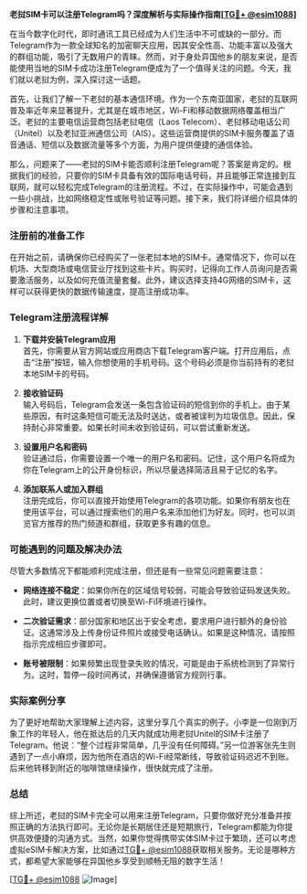 **老挝SIM卡可以注册Telegram吗？深度解析与实际操作指南[[TG💪+ @esim1088](https://t.me/s/esim1088)]**

在当今数字化时代，即时通讯工具已经成为人们生活中不可或缺的一部分。而Telegram作为一款全球知名的加密聊天应用，因其安全性高、功能丰富以及强大的群组功能，吸引了无数用户的青睐。然而，对于身处异国他乡的朋友来说，是否能使用当地的SIM卡成功注册Telegram便成为了一个值得关注的问题。今天，我们就以老挝为例，深入探讨这一话题。

首先，让我们了解一下老挝的基本通信环境。作为一个东南亚国家，老挝的互联网普及率近年来显著提升，尤其是在城市地区，Wi-Fi和移动数据网络覆盖相当广泛。老挝的主要电信运营商包括老挝电信（Laos Telecom）、老挝移动电话公司（Unitel）以及老挝亚洲通信公司（AIS）。这些运营商提供的SIM卡服务覆盖了语音通话、短信以及数据流量等多个方面，为用户提供便捷的通信体验。

那么，问题来了——老挝的SIM卡能否顺利注册Telegram呢？答案是肯定的。根据我们的经验，只要你的SIM卡具备有效的国际电话号码，并且能够正常连接到互联网，就可以轻松完成Telegram的注册流程。不过，在实际操作中，可能会遇到一些小挑战，比如网络稳定性或账号验证等问题。接下来，我们将详细介绍具体的步骤和注意事项。

### 注册前的准备工作

在开始之前，请确保你已经购买了一张老挝本地的SIM卡。通常情况下，你可以在机场、大型商场或电信营业厅找到这些卡片。购买时，记得向工作人员询问是否需要激活服务，以及如何充值流量套餐。此外，建议选择支持4G网络的SIM卡，这样可以获得更快的数据传输速度，提高注册成功率。

### Telegram注册流程详解

1. **下载并安装Telegram应用**  
   首先，你需要从官方网站或应用商店下载Telegram客户端。打开应用后，点击“注册”按钮，输入你想使用的手机号码。这个号码必须是你当前持有的老挝本地SIM卡的号码。

2. **接收验证码**  
   输入号码后，Telegram会发送一条包含验证码的短信到你的手机上。由于某些原因，有时这条短信可能无法及时送达，或者被误判为垃圾信息。因此，保持耐心非常重要。如果长时间未收到验证码，可以尝试重新发送。

3. **设置用户名和密码**  
   验证通过后，你需要设置一个唯一的用户名和密码。记住，这个用户名将成为你在Telegram上的公开身份标识，所以尽量选择简洁且易于记忆的名字。

4. **添加联系人或加入群组**  
   注册完成后，你可以直接开始使用Telegram的各项功能。如果你有朋友也在使用该平台，可以通过搜索他们的用户名来添加他们为好友。同时，也可以浏览官方推荐的热门频道和群组，获取更多有趣的信息。

### 可能遇到的问题及解决办法

尽管大多数情况下都能顺利完成注册，但还是有一些常见问题需要注意：

- **网络连接不稳定**：如果你所在的区域信号较弱，可能会导致验证码发送失败。此时，建议更换位置或者切换至Wi-Fi环境进行操作。
  
- **二次验证需求**：部分国家和地区出于安全考虑，要求用户进行额外的身份验证。这通常涉及上传身份证件照片或接受电话确认。如果是这种情况，请按照指示完成相应步骤即可。

- **账号被限制**：如果频繁出现登录失败的情况，可能是由于系统检测到了异常行为。这时，暂停一段时间再试，并确保遵循官方规则行事。

### 实际案例分享

为了更好地帮助大家理解上述内容，这里分享几个真实的例子。小李是一位刚到万象工作的年轻人，他在抵达后的几天内就成功用老挝Unitel的SIM卡注册了Telegram。他说：“整个过程非常简单，几乎没有任何障碍。”另一位游客张先生则遇到了一点小麻烦，因为他所在酒店的Wi-Fi经常断线，导致验证码迟迟不到账。后来他转移到附近的咖啡馆继续操作，很快就完成了注册。

### 总结

综上所述，老挝的SIM卡完全可以用来注册Telegram，只要你做好充分准备并按照正确的方法执行即可。无论你是长期居住还是短期旅行，Telegram都能为你提供高效便捷的沟通方式。当然，如果你觉得携带实体SIM卡过于繁琐，还可以考虑虚拟eSIM卡解决方案，比如通过[TG💪+ @esim1088](https://t.me/s/esim1088)获取相关服务。无论是哪种方式，都希望大家能够在异国他乡享受到顺畅无阻的数字生活！

[[TG💪+ @esim1088](https://t.me/s/esim1088) ![Image](https://i.postimg.cc/4NQfJmqS/Snipaste-2025-05-13-00-14-12.png)]